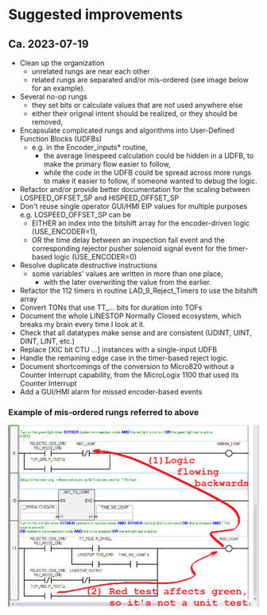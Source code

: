 # Suggested improvements

## Ca. 2023-07-19
- Clean up the organization
  - unrelated rungs are near each other
  - related rungs are separated and/or mis-ordered (see image below for an example).
- Several no-op rungs
  - they set bits or calculate values that are not used anywhere else
  - either their original intent should be realized, or they should be removed,
- Encapsulate complicated rungs and algorithms into User-Defined Function Blocks (UDFBs)
  - e.g. in the Encoder_inputs* routine,
    - the average linespeed calculation could be hidden in a UDFB, to make the primary flow easier to follow,
    - while the code in the UDFB could be spread across more rungs to make it easier to follow, if someone wanted to debug the logic.
- Refactor and/or provide better documentation for the scaling between LOSPEED_OFFSET_SP and HISPEED_OFFSET_SP
- Don't reuse single operator GUI/HMI EIP values for multiple purposes e.g. LOSPEED_OFFSET_SP can be
  - EITHER an index into the bitshift array for the encoder-driven logic (USE_ENCODER=1),
  - OR the time delay between an inspection fail event and the corresponding rejector pusher solenoid signal event for the timer-based logic (USE_ENCODER=0)
- Resolve duplicate destructive instructions
  - some variables' values are written in more than one place,
    - with the later overwriting the value from the earlier.
- Refactor the 112 timers in routine LAD_9_Reject_Timers to use the bitshift array
- Convert TONs that use TT_... bits for duration into TOFs
- Document the whole LINESTOP Normally Closed ecosystem, which breaks my brain every time I look at it.
- Check that all datatypes make sense and are consistent (UDINT, UINT, DINT, LINT, etc.)
- Replace [XIC bit CTU ...] instances with a single-input UDFB
- Handle the remaining edge case in the timer-based reject logic.
- Document shortcomings of the conversion to Micro820 without a Counter Interrupt capability, from the MicroLogix 1100 that used its Counter Interrupt
- Add a GUI/HMI alarm for missed encoder-based events

### Example of mis-ordered rungs referred to above
![](https://github.com/drbitboy/PLC_reject_timing/raw/master/versions/images/mis-ordered_rungs.png)
